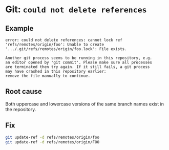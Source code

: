 # Git: `could not delete references`

## Example

```plain
error: could not delete references: cannot lock ref 'refs/remotes/origin/foo': Unable to create
'.../.git/refs/remotes/origin/foo.lock': File exists.

Another git process seems to be running in this repository, e.g.
an editor opened by 'git commit'. Please make sure all processes
are terminated then try again. If it still fails, a git process
may have crashed in this repository earlier:
remove the file manually to continue.
```

## Root cause

Both uppercase and lowercase versions of the same branch names exist in the repository.

## Fix

```sh
git update-ref -d refs/remotes/origin/foo
git update-ref -d refs/remotes/origin/FOO
```
